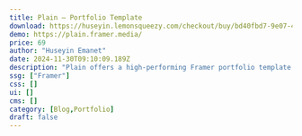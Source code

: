 ```yaml
---
title: Plain — Portfolio Template
download: https://huseyin.lemonsqueezy.com/checkout/buy/bd40fbd7-9e07-4f80-b7f2-859eb3a1f50e
demo: https://plain.framer.media/
price: 69
author: "Huseyin Emanet"
date: 2024-11-30T09:10:09.189Z
description: "Plain offers a high-performing Framer portfolio template that allows you to present your work in a colorful, imaginative, and contemporary fashion without the hassle or high cost."
ssg: ["Framer"]
css: []
ui: []
cms: []
category: [Blog,Portfolio]
draft: false
---
```

